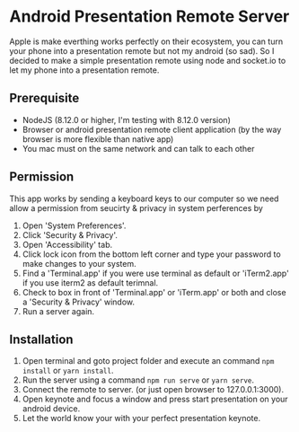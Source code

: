 # Android Presentation Remote Server

Apple is make everthing works perfectly on their ecosystem, you can turn your phone into a presentation remote but not my android (so sad). So I decided to make a simple presentation remote using node and socket.io to let my phone into a presentation remote. 

## Prerequisite

- NodeJS (8.12.0 or higher, I'm testing with 8.12.0 version)
- Browser or android presentation remote client application (by the way browser is more flexible than native app)
- You mac must on the same network and can talk to each other

## Permission 

This app works by sending a keyboard keys to our computer so we need allow a permission from seucirty & privacy in system perferences by

1. Open 'System Preferences'.
2. Click 'Security & Privacy'.
3. Open 'Accessibility' tab.
4. Click lock icon from the bottom left corner and type your password to make changes to your system.
5. Find a 'Terminal.app' if you were use terminal as default or 'iTerm2.app' if you use iterm2 as default terimnal.
6. Check to box in front of 'Terminal.app' or 'iTerm.app' or both and close a 'Security & Privacy' window.
7. Run a server again.

## Installation 

1. Open terminal and goto project folder and execute an command `npm install` or `yarn install`.
2. Run the server using a command `npm run serve` or `yarn serve`.
3. Connect the remote to server. (or just open browser to 127.0.0.1:3000).
4. Open keynote and focus a window and press start presentation on your android device.
5. Let the world know your with your perfect presentation keynote.
